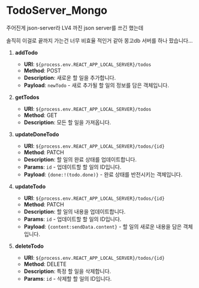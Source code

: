 # TodoServer_Mongo

주어진게 json-server라 LV4 까진 json server를 쓰긴 했는데

솔직히 이걸로 끝까지 가는건 너무 비효율 적인거 같아 몽고db 서버를 하나 팠습니다...


1. **addTodo**
    - **URI**: `${process.env.REACT_APP_LOCAL_SERVER}/todos`
    - **Method**: POST
    - **Description**: 새로운 할 일을 추가합니다.
    - **Payload**: `newTodo` - 새로 추가될 할 일의 정보를 담은 객체입니다.

2. **getTodos**
    - **URI**: `${process.env.REACT_APP_LOCAL_SERVER}/todos`
    - **Method**: GET
    - **Description**: 모든 할 일을 가져옵니다.

3. **updateDoneTodo**
    - **URI**: `${process.env.REACT_APP_LOCAL_SERVER}/todos/{id}`
    - **Method**: PATCH
    - **Description**: 할 일의 완료 상태를 업데이트합니다.
    - **Params**: `id` - 업데이트할 할 일의 ID입니다.
    - **Payload**: `{done:!(todo.done)}` - 완료 상태를 반전시키는 객체입니다.

4. **updateTodo**
    - **URI**: `${process.env.REACT_APP_LOCAL_SERVER}/todos/{id}`
    - **Method**: PATCH
    - **Description**: 할 일의 내용을 업데이트합니다.
    - **Params**: `id` - 업데이트할 할 일의 ID입니다.
    - **Payload**: `{content:sendData.content}` - 할 일의 새로운 내용을 담은 객체입니다.

5. **deleteTodo**
    - **URI**: `${process.env.REACT_APP_LOCAL_SERVER}/todos/{id}`
    - **Method**: DELETE
    - **Description**: 특정 할 일을 삭제합니다.
    - **Params**: `id` - 삭제할 할 일의 ID입니다.

